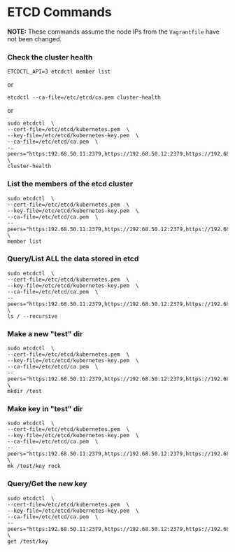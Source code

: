 # ETCD Commands

__**NOTE:**__ These commands assume the node IPs from the `Vagrantfile` have not been changed.

### Check the cluster health
```
ETCDCTL_API=3 etcdctl member list
```
or

```
etcdctl --ca-file=/etc/etcd/ca.pem cluster-health
```
or

```
sudo etcdctl  \
--cert-file=/etc/etcd/kubernetes.pem  \
--key-file=/etc/etcd/kubernetes-key.pem  \
--ca-file=/etc/etcd/ca.pem  \
--peers="https:192.68.50.11:2379,https://192.68.50.12:2379,https://192.68.50.13:2379"  \
cluster-health
```

### List the members of the etcd cluster
```
sudo etcdctl  \
--cert-file=/etc/etcd/kubernetes.pem  \
--key-file=/etc/etcd/kubernetes-key.pem  \
--ca-file=/etc/etcd/ca.pem  \
--peers="https:192.68.50.11:2379,https://192.68.50.12:2379,https://192.68.50.13:2379"  \
member list
```


### Query/List __ALL__ the data stored in etcd
```
sudo etcdctl  \
--cert-file=/etc/etcd/kubernetes.pem  \
--key-file=/etc/etcd/kubernetes-key.pem  \
--ca-file=/etc/etcd/ca.pem  \
--peers="https:192.68.50.11:2379,https://192.68.50.12:2379,https://192.68.50.13:2379"  \
ls / --recursive
```


### Make a new "test" dir
```
sudo etcdctl  \
--cert-file=/etc/etcd/kubernetes.pem  \
--key-file=/etc/etcd/kubernetes-key.pem  \
--ca-file=/etc/etcd/ca.pem  \
--peers="https:192.68.50.11:2379,https://192.68.50.12:2379,https://192.68.50.13:2379"  \
mkdir /test
```


### Make key in "test" dir
```
sudo etcdctl  \
--cert-file=/etc/etcd/kubernetes.pem  \
--key-file=/etc/etcd/kubernetes-key.pem  \
--ca-file=/etc/etcd/ca.pem  \
--peers="https:192.68.50.11:2379,https://192.68.50.12:2379,https://192.68.50.13:2379"  \
mk /test/key rock
```


### Query/Get the new key
```
sudo etcdctl  \
--cert-file=/etc/etcd/kubernetes.pem  \
--key-file=/etc/etcd/kubernetes-key.pem  \
--ca-file=/etc/etcd/ca.pem  \
--peers="https:192.68.50.11:2379,https://192.68.50.12:2379,https://192.68.50.13:2379"  \
get /test/key
```
